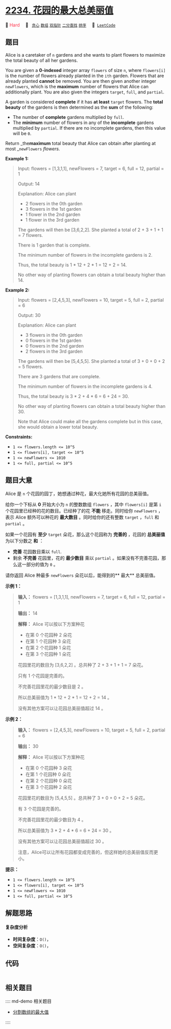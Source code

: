 # [2234. 花园的最大总美丽值](https://leetcode.com/problems/maximum-total-beauty-of-the-gardens)

🔴 <font color=#ff334b>Hard</font>&emsp; 🔖&ensp; [`贪心`](/leetcode/outline/tag/greedy.md) [`数组`](/leetcode/outline/tag/array.md) [`双指针`](/leetcode/outline/tag/two-pointers.md) [`二分查找`](/leetcode/outline/tag/binary-search.md) [`排序`](/leetcode/outline/tag/sorting.md)&emsp; 🔗&ensp;[`LeetCode`](https://leetcode.com/problems/maximum-total-beauty-of-the-gardens)


## 题目

Alice is a caretaker of `n` gardens and she wants to plant flowers to maximize
the total beauty of all her gardens.

You are given a **0-indexed** integer array `flowers` of size `n`, where
`flowers[i]` is the number of flowers already planted in the `ith` garden.
Flowers that are already planted **cannot** be removed. You are then given
another integer `newFlowers`, which is the **maximum** number of flowers that
Alice can additionally plant. You are also given the integers `target`,
`full`, and `partial`.

A garden is considered **complete** if it has **at least** `target` flowers.
The **total beauty** of the gardens is then determined as the **sum** of the
following:

  * The number of **complete** gardens multiplied by `full`.
  * The **minimum** number of flowers in any of the **incomplete** gardens multiplied by `partial`. If there are no incomplete gardens, then this value will be `0`.

Return _the**maximum** total beauty that Alice can obtain after planting at
most _`newFlowers` _flowers._



**Example 1:**

> Input: flowers = [1,3,1,1], newFlowers = 7, target = 6, full = 12, partial = 1
> 
> Output: 14
> 
> Explanation: Alice can plant
> - 2 flowers in the 0th garden
> - 3 flowers in the 1st garden
> - 1 flower in the 2nd garden
> - 1 flower in the 3rd garden
> 
> The gardens will then be [3,6,2,2]. She planted a total of 2 + 3 + 1 + 1 = 7 flowers.
> 
> There is 1 garden that is complete.
> 
> The minimum number of flowers in the incomplete gardens is 2.
> 
> Thus, the total beauty is 1 * 12 + 2 * 1 = 12 + 2 = 14.
> 
> No other way of planting flowers can obtain a total beauty higher than 14.

**Example 2:**

> Input: flowers = [2,4,5,3], newFlowers = 10, target = 5, full = 2, partial = 6
> 
> Output: 30
> 
> Explanation: Alice can plant
> - 3 flowers in the 0th garden
> - 0 flowers in the 1st garden
> - 0 flowers in the 2nd garden
> - 2 flowers in the 3rd garden
> 
> The gardens will then be [5,4,5,5]. She planted a total of 3 + 0 + 0 + 2 = 5 flowers.
> 
> There are 3 gardens that are complete.
> 
> The minimum number of flowers in the incomplete gardens is 4.
> 
> Thus, the total beauty is 3 * 2 + 4 * 6 = 6 + 24 = 30.
> 
> No other way of planting flowers can obtain a total beauty higher than 30.
> 
> Note that Alice could make all the gardens complete but in this case, she would obtain a lower total beauty.

**Constraints:**

  * `1 <= flowers.length <= 10^5`
  * `1 <= flowers[i], target <= 10^5`
  * `1 <= newFlowers <= 1010`
  * `1 <= full, partial <= 10^5`


## 题目大意

Alice 是 `n` 个花园的园丁，她想通过种花，最大化她所有花园的总美丽值。

给你一个下标从 **0**  开始大小为 `n` 的整数数组 `flowers` ，其中 `flowers[i]` 是第 `i`
个花园里已经种的花的数目。已经种了的花 **不能**  移走。同时给你 `newFlowers` ，表示 Alice 额外可以种花的 **最大数目**
。同时给你的还有整数 `target` ，`full` 和 `partial` 。

如果一个花园有 **至少**  `target` 朵花，那么这个花园称为 **完善的**  ，花园的 **总美丽值**  为以下分数之 **和** ：

  * **完善** 花园数目乘以 `full`.
  * 剩余 **不完善**  花园里，花的 **最少数目**  乘以 `partial` 。如果没有不完善花园，那么这一部分的值为 `0` 。

请你返回 Alice 种最多 `newFlowers` 朵花以后，能得到的**  最大** 总美丽值。



**示例 1：**

> 
> 
> 
> 
> 
> **输入：** flowers = [1,3,1,1], newFlowers = 7, target = 6, full = 12, partial = 1
> 
> **输出：** 14
> 
> **解释：** Alice 可以按以下方案种花
> - 在第 0 个花园种 2 朵花
> - 在第 1 个花园种 3 朵花
> - 在第 2 个花园种 1 朵花
> - 在第 3 个花园种 1 朵花
> 
> 花园里花的数目为 [3,6,2,2] 。总共种了 2 + 3 + 1 + 1 = 7 朵花。
> 
> 只有 1 个花园是完善的。
> 
> 不完善花园里花的最少数目是 2 。
> 
> 所以总美丽值为 1 * 12 + 2 * 1 = 12 + 2 = 14 。
> 
> 没有其他方案可以让花园总美丽值超过 14 。
> 
> 

**示例 2：**

> 
> 
> 
> 
> 
> **输入：** flowers = [2,4,5,3], newFlowers = 10, target = 5, full = 2, partial = 6
> 
> **输出：** 30
> 
> **解释：** Alice 可以按以下方案种花
> - 在第 0 个花园种 3 朵花
> - 在第 1 个花园种 0 朵花
> - 在第 2 个花园种 0 朵花
> - 在第 3 个花园种 2 朵花
> 
> 花园里花的数目为 [5,4,5,5] 。总共种了 3 + 0 + 0 + 2 = 5 朵花。
> 
> 有 3 个花园是完善的。
> 
> 不完善花园里花的最少数目为 4 。
> 
> 所以总美丽值为 3 * 2 + 4 * 6 = 6 + 24 = 30 。
> 
> 没有其他方案可以让花园总美丽值超过 30 。
> 
> 注意，Alice可以让所有花园都变成完善的，但这样她的总美丽值反而更小。
> 
> 



**提示：**

  * `1 <= flowers.length <= 10^5`
  * `1 <= flowers[i], target <= 10^5`
  * `1 <= newFlowers <= 1010`
  * `1 <= full, partial <= 10^5`


## 解题思路

#### 复杂度分析

- **时间复杂度**：`O()`，
- **空间复杂度**：`O()`，

## 代码

```javascript

```

## 相关题目

:::: md-demo 相关题目
- [分割数组的最大值](https://leetcode.com/problems/split-array-largest-sum)

::::
